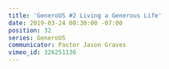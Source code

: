 ```yaml
---
title: 'GeneroUS #2 Living a Generous Life'
date: 2019-03-24 08:30:00 -07:00
position: 32
series: GeneroUS
communicator: Pastor Jason Graves
vimeo_id: 326251136
---
```


